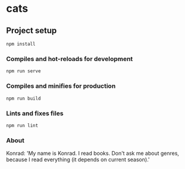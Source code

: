 # cats

## Project setup
```
npm install
```

### Compiles and hot-reloads for development
```
npm run serve
```

### Compiles and minifies for production
```
npm run build
```

### Lints and fixes files
```
npm run lint
```

### About
Konrad: 'My name is Konrad. I read books. Don't ask me about genres, because I read everything (it depends on current season).' 
